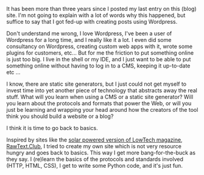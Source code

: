 It has been more than three years since I posted my last entry on this (blog) site. I'm not going to explain with a lot of words why this happened, but suffice to say that I got fed-up with creating posts using Wordpress. 

Don't understand me wrong, I love Wordpress, I've been a user of Wordpress for a long time, and I really like it a lot. I even did some consultancy on Wordpress, creating custom web apps with it, wrote some plugins for customers, etc...
But for me the friction to put something online is just too big. I live in the shell or my IDE, and I just want to be able to put something online without having to log in to a CMS, keeping it up-to-date etc ...

I know, there are static site generators, but I just could not get myself to invest time into yet another piece of technology that abstracts away the real stuff.
What will you learn when using a CMS or a static site generator? Will you learn about the protocols and formats that power the Web, or will you just be learning and wrapping your head around how the creators of the tool think you should build a website or a blog?

I think it is time to go back to basics.

Inspired by sites like the [solar powered version of LowTech magazine](https://solar.lowtechmagazine.com/), [RawText.Club](https://rawtext.club/), I tried to create my own site which is not very resource hungry and goes back to basics.
This way I get more bang-for-the-buck as they say. I (re)learn the basics of the protocols and standards involved (HTTP, HTML, CSS), I get to write some Python code, and it's just fun.




